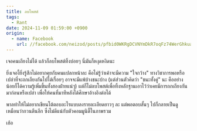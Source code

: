 ```yaml
---
title: ลบโพสต์
tags:
  - Rant
date: 2024-11-09 01:59:00 +0900
origin:
  - name: Facebook
    url: //facebook.com/neizod/posts/pfbid0WKRgDCVNYmDkR7oqFz74WerGhkuaftTxmDBT9Uu8xN325pznCno85SFJ4Sn5fiNGl
---
```


เจอคนเถียงไม่ได้ แล้วก็ลบโพสต์ทิ้งบ่อยๆ นี่มันก็หงุดหงิดนะ

ยิ่งเจองี้ยิ่งรู้สึกไม่อยากคุยกับคนแปลกหน้าละ คือไม่รู้ว่าเค้าจะมีความ "ใจกว้าง" ทางวิชาการพอหรือเปล่าที่จะถกเถียงกันไปได้เรื่อยๆ อาจจะมีแพ้บ้างชนะบ้าง (แต่ส่วนตัวคิดว่า "ชนะทั้งคู่" นะ คืออย่างน้อยก็ได้ความรู้เพิ่มขึ้นทั้งสองฝ่ายแน่ๆ) แต่ก็ไม่ลบโพสต์เพื่อทิ้งหลักฐานเอาไว้ว่าเคยมีการถกเถียงกันมาก่อนหรือเปล่า เพื่อให้คนที่มาทีหลังได้ศึกษาอ้างอิงต่อได้

พาลทำให้ไม่อยากเขียนโต้ตอบอะไรแบบลงรายละเอียดยาวๆ ละ แต่พอตอบสั้นๆ ไปก็กลายเป็นดูเหมือนว่ากวนตีนอีก ซึ่งไม่ดีแน่กับตัวคอมมูนิตี้ในภาพรวม

เฮ้อ